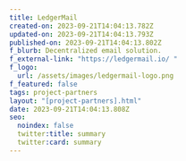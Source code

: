 ```yaml
---
title: LedgerMail
created-on: 2023-09-21T14:04:13.782Z
updated-on: 2023-09-21T14:04:13.793Z
published-on: 2023-09-21T14:04:13.802Z
f_blurb: Decentralized email solution.
f_external-link: "https://ledgermail.io/ "
f_logo:
  url: /assets/images/ledgermail-logo.png
f_featured: false
tags: project-partners
layout: "[project-partners].html"
date: 2023-09-21T14:04:13.808Z
seo:
  noindex: false
  twitter:title: summary
  twitter:card: summary
---
```

